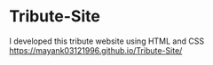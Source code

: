 # Tribute-Site
I developed this tribute website using HTML and CSS
 https://mayank03121996.github.io/Tribute-Site/
